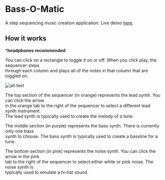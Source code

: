 # Bass-O-Matic
A step sequencing music creation application. Live demo [here](https://xxdoombox.github.io/bass-o-matic/).

## How it works
***headphones recommended**  

You can click on a rectangle to toggle it on or off. When you click play, the sequencer steps   
through each column and plays all of the notes in that column that are toggled on.   

![alt text](https://i.imgur.com/5PLuHSy.png)

The top section of the sequencer (in orange) represents the lead synth. You can click the arrow    
in the orange tab to the right of the sequencer to select a different lead synth instrument.   
The lead synth is typically used to create the melody of a tune. 

The middle section (in purple) represents the bass synth. There is currently only one bass   
synth to choose. The bass synth is typically used to create a bassline for a tune.

The bottom section (in pink) represents the noise synth. You can click the arrow in the pink   
tab to the right of the sequencer to select either white or pink noise. The noise synth is  
typically used to emulate a hi-hat sound.





